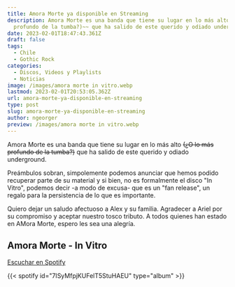 ```yaml
---
title: Amora Morte ya disponible en Streaming
description: Amora Morte es una banda que tiene su lugar en lo más alto  ~~(¿O lo más
  profundo de la tumba?)~~ que ha salido de este querido y odiado underground.
date: 2023-02-01T18:47:43.361Z
draft: false
tags:
  - Chile
  - Gothic Rock
categories:
  - Discos, Videos y Playlists
  - Noticias
image: /images/amora morte in vitro.webp
lastmod: 2023-02-01T20:53:05.362Z
url: amora-morte-ya-disponible-en-streaming
type: post
slug: amora-morte-ya-disponible-en-streaming
author: ngeorger
preview: /images/amora morte in vitro.webp
---
```


Amora Morte es una banda que tiene su lugar en lo más alto  ~~(¿O lo más profundo de la tumba?)~~ que ha salido de este querido y odiado underground.

Preámbulos sobran, simpolemente podemos anunciar que hemos podido recuperar parte de su material y si bien, no es formalmente el disco "In Vitro", podemos decir -a modo de excusa- que es un "fan release", un regalo para la persistencia de lo que es importante.

Quiero dejar un saludo afectuoso a Alex y su familia. Agradecer a Ariel por su compromiso y aceptar nuestro tosco tributo. A todos quienes han estado en AMora Morte, espero les sea una alegría.

## Amora Morte - In Vitro

[Escuchar en Spotify](https://open.spotify.com/album/7ISyMfpjKUFelT5StuHAEU?si=6N8lRZioSzOEWJE9L0IhMA)

{{< spotify id="7ISyMfpjKUFelT5StuHAEU" type="album" >}}
